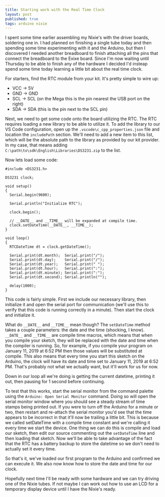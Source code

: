 ```yaml
---
title: Starting work with the Real Time Clock
layout: post
published: true
tags: arduino nixie
---
```


I spent some time earlier assembling my Nixie's with the driver boards, soldering one in.  I had planned on finishing a single tube today and then spending some time experimenting with it and the Arduino, but then I discovered I needed another breadboard to finish attaching all the pins that connect the breadboard to the Exixe board.  Since I'm now waiting until Thursday to be able to finish any of the hardware I decided I'd insteap spend some time today learning a little bit about the real time clock.

For starters, find the RTC module from your kit.  It's pretty simple to wire up:
* VCC -> 5V
* GND -> GND
* SCL -> SCL (on the Mega this is the pin nearest the USB port on the right)
* SDA -> SDA (this is the pin next to the SCL pin)

Next, we need to get some code onto the board utilizing the RTC.  The RTC requires loading a new library to be able to utilize it.  To add the library to our VS Code configuration, open up the `.vscode\c_cpp_properties.json` file and location the `includePath` section.  We'll need to add a new item to this list, which will be the absolute path to the library as provided by our kit provider.  In my case, that means adding `C:\path\to\sdk\English\Libraries\DS3231.zip` to the list.

Now lets load some code:
~~~~
#include <DS3231.h>

DS3231 clock;

void setup()
{
  Serial.begin(9600);

  Serial.println("Initialize RTC");

  clock.begin();

  // __DATE__ and __TIME__ will be expanded at compile time.
  clock.setDateTime(__DATE__, __TIME__);    
}

void loop()
{
  RTCDateTime dt = clock.getDateTime();

  Serial.print(dt.month);  Serial.print("/");
  Serial.print(dt.day);    Serial.print("/");
  Serial.print(dt.year);   Serial.print(" ");
  Serial.print(dt.hour);   Serial.print(":");
  Serial.print(dt.minute); Serial.print(":");
  Serial.print(dt.second); Serial.println("");

  delay(1000);
}
~~~~

This code is fairly simple.  First we include our necessary library, then initialize it and open the serial port for communication (we'll use this to verify that this code is running correctly in a minute).  Then start the clock and initialize it.

What do `__DATE__` and `__TIME__` mean though?  The `setDateTime` method takes a couple parameters: the date and the time (shocking, I know).  `__DATE__` and `__TIME__` are compile time macros, which means that when you compile your sketch, they will be replaced with the date and time when the compiler is running.  So, for example, if you compile your program on January 11, 2019 at 6:52 PM then those values will be substituted at compile.  This also means that every time you start this sketch on the Arduino, the clock will have its date and time set to January 11, 2019 at 6:52 PM.  That's probably not what we actually want, but it'll work for us for now.

Down in our loop all we're doing is getting the current datetime, printing it out, then pausing for 1 second before continuing.

To test that this works, start the serial monitor from the command palette using the `Arduino: Open Serial Monitor` command.  Doing so will open the serial monitor window where you should see a steady stream of time stamps being printed out.  If you were to turn off the Arduino for a minute or two, then restart and re-attach the serial monitor you'd see that the time appears to be incorrect in that it'll now be trailing a little bit.  This is because we called setDateTime with a compile time constant and we're calling it every time we start the device.  One thing we can do this is compile and load our sketch, then edit our source commenting out the `setDateTime` line and then loading that sketch.  Now we'll be able to take advantage of the fact that the RTC has a battery backup to store the datetime so we don't need to actually set it every time.

So that's it, we've loaded our first program to the Arduino and confirmed we can execute it.  We also now know how to store the date and time for our clock.

Hopefully next time I'll be ready with some hardware and we can try driving one of the Nixie tubes.  If not maybe I can work out how to use an LCD for a temporary display device until I have the Nixie's ready.
